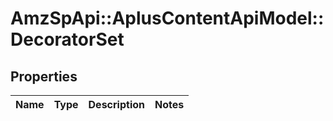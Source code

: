 # AmzSpApi::AplusContentApiModel::DecoratorSet

## Properties
Name | Type | Description | Notes
------------ | ------------- | ------------- | -------------


